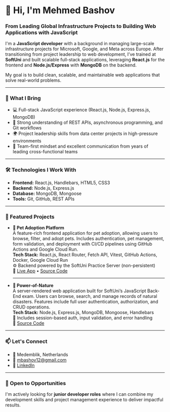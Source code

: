 # 👋 Hi, I'm Mehmed Bashov

### From Leading Global Infrastructure Projects to Building Web Applications with JavaScript

I'm a **JavaScript developer** with a background in managing large-scale infrastructure projects for Microsoft, Google, and Meta across Europe. After transitioning from project leadership to web development, I’ve trained at **SoftUni** and built scalable full-stack applications, leveraging **React.js** for the frontend and **Node.js/Express** with **MongoDB** on the backend.

My goal is to build clean, scalable, and maintainable web applications that solve real-world problems.

---

### 💼 What I Bring

- 💻 Full-stack JavaScript experience (React.js, Node.js, Express.js, MongoDB)
- 🧠 Strong understanding of REST APIs, asynchronous programming, and Git workflows
- 🌍 Project leadership skills from data center projects in high-pressure environments
- 🤝 Team-first mindset and excellent communication from years of leading cross-functional teams

---

### 🛠️ Technologies I Work With

- **Frontend:** React.js, Handlebars, HTML5, CSS3
- **Backend:** Node.js, Express.js
- **Database:** MongoDB, Mongoose
- **Tools:** Git, GitHub, REST APIs

---

### 📁 Featured Projects

- **🐾 Pet Adoption Platform**  
  A feature-rich frontend application for pet adoption, allowing users to browse, filter, and adopt pets. Includes authentication, pet management, form validation, and deployment with CI/CD pipelines using GitHub Actions and Google Cloud Run.  
  **Tech Stack:** React.js, React Router, Fetch API, Vitest, GitHub Actions, Docker, Google Cloud Run  
  ⚙️ Backend powered by the SoftUni Practice Server (non-persistent)  
  🔗 [Live App](https://decisive-studio-457917-s8.web.app/) • [Source Code](https://github.com/MBashov/Pet-Adoption-Platform)

  ---

- **🌿 Power-of-Nature**  
  A server-rendered web application built for SoftUni’s JavaScript Back-End exam. Users can browse, search, and manage records of natural disasters. Features include full user authentication, authorization, and CRUD operations.  
  **Tech Stack:** Node.js, Express.js, MongoDB, Mongoose, Handlebars  
  🔐 Includes session-based auth, input validation, and error handling  
  🔗 [Source Code](https://github.com/MBashov/Power-of-Nature)
  
---

### 📫 Let's Connect

- 📍 Medemblik, Netherlands
- 📧 mbashov12@gmail.com
- 🔗 [LinkedIn](https://www.linkedin.com/in/mehmed-bashov/)

---

### 🚀 Open to Opportunities

I'm actively looking for **junior developer roles** where I can combine my development skills and project management experience to deliver impactful results.



<!---
MBashov/MBashov is a ✨ special ✨ repository because its `README.md` (this file) appears on your GitHub profile.
You can click the Preview link to take a look at your changes.
--->
